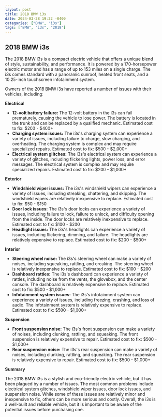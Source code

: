 ```yaml
---
layout: post
title: 2018 BMW i3s
date: 2024-03-28 19:22 -0400
categories: ["BMW", "i3s"]
tags: ["BMW", "i3s", "2018"]
---
```

## 2018 BMW i3s

The 2018 BMW i3s is a compact electric vehicle that offers a unique blend of style, sustainability, and performance. It is powered by a 170-horsepower electric motor and has a range of up to 153 miles on a single charge. The i3s comes standard with a panoramic sunroof, heated front seats, and a 10.25-inch touchscreen infotainment system.

Owners of the 2018 BMW i3s have reported a number of issues with their vehicles, including:

**Electrical**

* **12-volt battery failure:** The 12-volt battery in the i3s can fail prematurely, causing the vehicle to lose power. The battery is located in the trunk and can be replaced by a qualified mechanic. Estimated cost to fix: $200 - $400+
* **Charging system issues:** The i3s's charging system can experience a variety of issues, including failure to charge, slow charging, and overheating. The charging system is complex and may require specialized repairs. Estimated cost to fix: $500 - $2,000+
* **Electrical system glitches:** The i3s's electrical system can experience a variety of glitches, including flickering lights, power loss, and error messages. The electrical system is complex and may require specialized repairs. Estimated cost to fix: $200 - $1,000+

**Exterior**

* **Windshield wiper issues:** The i3s's windshield wipers can experience a variety of issues, including streaking, chattering, and skipping. The windshield wipers are relatively inexpensive to replace. Estimated cost to fix: $50 - $150
* **Door lock issues:** The i3s's door locks can experience a variety of issues, including failure to lock, failure to unlock, and difficulty opening from the inside. The door locks are relatively inexpensive to replace. Estimated cost to fix: $100 - $200
* **Headlight issues:** The i3s's headlights can experience a variety of issues, including flickering, dimming, and failure. The headlights are relatively expensive to replace. Estimated cost to fix: $200 - $500+

**Interior**

* **Steering wheel noise:** The i3s's steering wheel can make a variety of noises, including squeaking, rattling, and creaking. The steering wheel is relatively inexpensive to replace. Estimated cost to fix: $100 - $200
* **Dashboard rattles:** The i3s's dashboard can experience a variety of rattles, including noise from the vents, the glovebox, and the center console. The dashboard is relatively expensive to replace. Estimated cost to fix: $500 - $1,000+
* **Infotainment system issues:** The i3s's infotainment system can experience a variety of issues, including freezing, crashing, and loss of audio. The infotainment system is relatively expensive to replace. Estimated cost to fix: $500 - $1,000+

**Suspension**

* **Front suspension noise:** The i3s's front suspension can make a variety of noises, including clunking, rattling, and squeaking. The front suspension is relatively expensive to repair. Estimated cost to fix: $500 - $1,000+
* **Rear suspension noise:** The i3s's rear suspension can make a variety of noises, including clunking, rattling, and squeaking. The rear suspension is relatively expensive to repair. Estimated cost to fix: $500 - $1,000+

**Summary**

The 2018 BMW i3s is a stylish and eco-friendly electric vehicle, but it has been plagued by a number of issues. The most common problems include electrical system glitches, windshield wiper issues, door lock issues, and suspension noise. While some of these issues are relatively minor and inexpensive to fix, others can be more serious and costly. Overall, the i3s is a well-built and reliable vehicle, but it is important to be aware of the potential issues before purchasing one.
